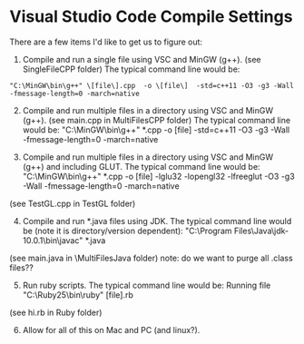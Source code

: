 # Visual Studio Code Compile Settings
There are a few items I'd like to get us to figure out:

1. Compile and run a single file using VSC and MinGW (g++). (see SingleFileCPP folder) The typical command line would be:
```
"C:\MinGW\bin\g++" \[file\].cpp  -o \[file\]  -std=c++11 -O3 -g3 -Wall -fmessage-length=0 -march=native
 ```
2. Compile and run multiple files in a directory using VSC and MinGW (g++). (see main.cpp in MultiFilesCPP folder) The typical command line would be:
"C:\MinGW\bin\g++" *.cpp  -o \[file\]  -std=c++11 -O3 -g3 -Wall -fmessage-length=0 -march=native




3. Compile and run multiple files in a directory using VSC and MinGW (g++) and including GLUT. The typical command line would be:
"C:\MinGW\bin\g++" *.cpp  -o \[file\] -lglu32 -lopengl32 -lfreeglut -O3 -g3 -Wall -fmessage-length=0 -march=native

(see TestGL.cpp in TestGL folder)


4. Compile and run *.java files using JDK.  The typical command line would be (note it is directory/version dependent):
"C:\Program Files\Java\jdk-10.0.1\bin\javac" *.java

(see main.java in \MultiFilesJava folder)
note: do we want to purge all .class files??


5. Run ruby scripts. The typical command line would be:
Running file "C:\Ruby25\bin\ruby" \[file\].rb

(see hi.rb in Ruby folder)


6. Allow for all of this on Mac and PC (and linux?).
